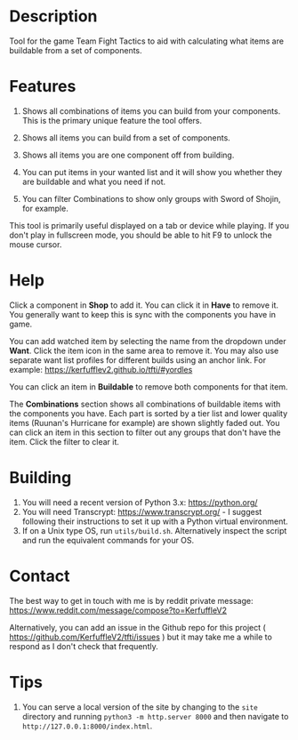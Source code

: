 # Description

Tool for the game Team Fight Tactics to aid with calculating what items are buildable from a set of components.

# Features

1. Shows all combinations of items you can build from your components. This is the primary unique feature the tool offers.

2. Shows all items you can build from a set of components.

3. Shows all items you are one component off from building.

4. You can put items in your wanted list and it will show you whether they are buildable and what you need if not.

5. You can filter Combinations to show only groups with Sword of Shojin, for example.

This tool is primarily useful displayed on a tab or device while playing. If you don't play in fullscreen mode, you should be able to hit F9 to unlock the mouse cursor.

# Help

Click a component in **Shop** to add it. You can click it in **Have** to remove it. You generally want to keep this is sync with the components you have in game.

You can add watched item by selecting the name from the dropdown under **Want**. Click the item icon in the same area to remove it. You may also use separate want list profiles for different builds using an anchor link. For example: https://kerfufflev2.github.io/tfti/#yordles

You can click an item in **Buildable** to remove both components for that item.

The **Combinations** section shows all combinations of buildable items with the components you have. Each part is sorted by a tier list and lower quality items (Ruunan's Hurricane for example) are shown slightly faded out. You can click an item in this section to filter out any groups that don't have the item. Click the filter to clear it.

# Building

1. You will need a recent version of Python 3.x: https://python.org/
2. You will need Transcrypt: https://www.transcrypt.org/ - I suggest following their instructions to set it up with a Python virtual environment.
3. If on a Unix type OS, run `utils/build.sh`. Alternatively inspect the script and run the equivalent commands for your OS.

# Contact

The best way to get in touch with me is by reddit private message: https://www.reddit.com/message/compose?to=KerfuffleV2

Alternatively, you can add an issue in the Github repo for this project ( https://github.com/KerfuffleV2/tfti/issues ) but it may take me a while to respond as I don't check that frequently.

# Tips

1. You can serve a local version of the site by changing to the `site` directory and running `python3 -m http.server 8000` and then navigate to `http://127.0.0.1:8000/index.html`.

